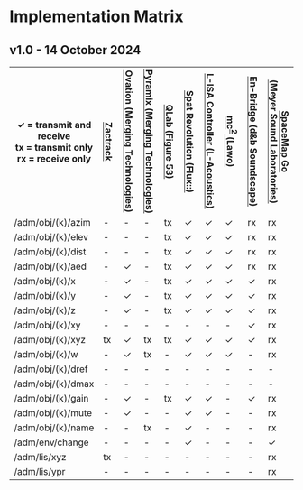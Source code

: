 # Implementation Matrix

## v1.0 - 14 October 2024

<table>
    <tr>
        <th>&#x2713; = transmit and receive<br>
            tx = transmit only<br>
            rx = receive only</th>
        <th style="writing-mode:vertical-lr;">
            <a href="https://www.zactrack.com/">
            Zactrack
            </a>
        </th>
        <th style="writing-mode:vertical-lr;">
            <a href="https://www.merging.com/products/ovation/">
            Ovation (Merging Technologies)
            </a>
        </th>
        <th style="writing-mode:vertical-lr;">
            <a href="https://www.merging.com/products/pyramix">
            Pyramix (Merging Technologies)
            </a>
        </th>
        <th style="writing-mode:vertical-lr;">
            <a href="https://qlab.app/">
            QLab (Figure 53)
            </a>
        </th>
        <th style="writing-mode:vertical-lr;">
            <a href="https://www.flux.audio/project/spat-revolution/">
            Spat Revolution (Flux::)
            </a>
        </th>
        <th style="writing-mode:vertical-lr;">
            <a href="https://l-isa.l-acoustics.com/">L-ISA Controller (L-Acoustics)</a>
        </th>
        <th style="writing-mode:vertical-lr;">
            <a href="https://l-isa.l-acoustics.com/">mc<sup>2</sup> (Lawo)</a>
        </th>
        <th style="writing-mode:vertical-lr;">
            <a href="https://www.dbsoundscape.com/">
            En-Bridge (d&amp;b Soundscape)
            </a>
        </th>
        <th style="writing-mode:vertical-lr;">
            <a href="https://meyersound.com/product/spacemap-go/">
            (Meyer Sound Laboratories)<br>
            SpaceMap Go
            </a>
        </th>
        <th style="writing-mode:vertical-lr;">
            <a href="https://www.steinberg.net/nuendo/">
            Nuendo (Steinberg)
            </as>
        </th>
        <th style="writing-mode:vertical-lr;">
            <a href="https://adamson-fletcher-machine.com/">
            FletcherMachine (Adamson)
            </a>
        </th>
        <th style="writing-mode:vertical-lr;">
            <a href="https://www.newaudiotechnology.com/">
            (New Audio Technology)<br>
            Spatial Audio Designer
            </a>
        </th>
    </tr>
    <tr>
        <td>/adm/obj/(k)/azim </td>
        <td>-</td> <!-- zactrack -->
        <td>-</td> <!-- ovation -->
        <td>-</td> <!-- pyramix -->
        <td>tx</td> <!-- qlab -->
        <td>&#x2713;</td> <!-- spat -->
        <td>&#x2713;</td> <!-- l-isa -->
        <td>&#x2713;</td> <!-- lawo -->
        <td>rx</td> <!-- d&b -->
        <td>rx</td> <!-- meyer -->
        <td>-</td> <!-- nuendo -->
        <td>&#x2713;</td> <!-- adamson -->
        <td>&#x2713;</td> <!-- new audio-->
    </tr>
    <tr>
        <td>/adm/obj/(k)/elev </td>
        <td>-</td> <!-- zactrack -->
        <td>-</td> <!-- ovation -->
        <td>-</td> <!-- pyramix -->
        <td>tx</td> <!-- qlab -->
        <td>&#x2713;</td> <!-- spat -->
        <td>&#x2713;</td> <!-- l-isa -->
        <td>&#x2713;</td> <!-- lawo -->
        <td>rx</td> <!-- d&b -->
        <td>rx</td> <!-- meyer -->
        <td>-</td> <!-- nuendo -->
        <td>&#x2713;</td> <!-- adamson -->
        <td>&#x2713;</td> <!-- new audio-->
    </tr>
    <tr>
        <td>/adm/obj/(k)/dist </td>
        <td>-</td> <!-- zactrack -->
        <td>-</td> <!-- ovation -->
        <td>-</td> <!-- pyramix -->
        <td>tx</td> <!-- qlab -->
        <td>&#x2713;</td> <!-- spat -->
        <td>&#x2713;</td><!-- l-isa -->
        <td>&#x2713;</td> <!-- lawo -->
        <td>rx</td> <!-- d&b -->
        <td>rx</td> <!-- meyer -->
        <td>-</td> <!-- nuendo -->
        <td>&#x2713;</td> <!-- adamson -->
        <td>&#x2713;</td> <!-- new audio-->
    </tr>
    <tr>
        <td>/adm/obj/(k)/aed </td>
        <td>-</td> <!-- zactrack -->
        <td>&#x2713;</td> <!-- ovation -->
        <td>-</td> <!-- pyramix -->
        <td>tx</td> <!-- qlab -->
        <td>&#x2713;</td> <!-- spat -->
        <td>&#x2713;</td> <!-- l-isa -->
        <td>&#x2713;</td> <!-- lawo -->
        <td>rx</td> <!-- d&b -->
        <td>rx</td> <!-- meyer -->
        <td>-</td> <!-- nuendo -->
        <td>&#x2713;</td> <!-- adamson -->
        <td>&#x2713;</td> <!-- new audio-->
    </tr>
    <tr>
        <td>/adm/obj/(k)/x </td>
        <td>-</td> <!-- zactrack -->
        <td>&#x2713;</td> <!-- ovation -->
        <td>-</td> <!-- pyramix -->
        <td>tx</td> <!-- qlab -->
        <td>&#x2713;</td> <!-- spat -->
        <td>&#x2713;</td><!-- l-isa -->
        <td>&#x2713;</td> <!-- lawo -->
        <td>&#x2713;</td> <!-- d&b -->
        <td>rx</td> <!-- meyer -->
        <td>&#x2713;</td> <!-- nuendo -->
        <td>&#x2713;</td> <!-- adamson -->
        <td>&#x2713;</td> <!-- new audio-->
    </tr>
    <tr>
        <td>/adm/obj/(k)/y </td>
        <td>-</td> <!-- zactrack -->
        <td>&#x2713;</td> <!-- ovation -->
        <td>-</td> <!-- pyramix -->
        <td>tx</td> <!-- qlab -->
        <td>&#x2713;</td> <!-- spat -->
        <td>&#x2713;</td><!-- l-isa -->
        <td>&#x2713;</td> <!-- lawo -->
        <td>&#x2713;</td> <!-- d&b -->
        <td>rx</td> <!-- meyer -->
        <td>&#x2713;</td> <!-- nuendo -->
        <td>&#x2713;</td> <!-- adamson -->
        <td>&#x2713;</td> <!-- new audio-->
    </tr>
    <tr>
        <td>/adm/obj/(k)/z </td>
        <td>-</td> <!-- zactrack -->
        <td>&#x2713;</td> <!-- ovation -->
        <td>-</td> <!-- pyramix -->
        <td>tx</td> <!-- qlab -->
        <td>&#x2713;</td> <!-- spat -->
        <td>&#x2713;</td> <!-- l-isa -->
        <td>&#x2713;</td> <!-- lawo -->
        <td>&#x2713;</td> <!-- d&b -->
        <td>rx</td> <!-- meyer -->
        <td>&#x2713;</td> <!-- nuendo -->
        <td>&#x2713;</td> <!-- adamson -->
        <td>&#x2713;</td> <!-- new audio-->
    </tr>
    <tr>
        <td>/adm/obj/(k)/xy </td>
        <td>-</td> <!-- zactrack -->
        <td>-</td> <!-- ovation -->
        <td>-</td> <!-- pyramix -->
        <td>-</td> <!-- qlab -->
        <td>-</td> <!-- spat -->
        <td>-</td> <!-- l-isa -->
        <td>-</td> <!-- lawo -->
        <td>&#x2713;</td> <!-- d&b -->
        <td>rx</td> <!-- meyer -->
        <td>-</td> <!-- nuendo -->
        <td>&#x2713;</td> <!-- adamson -->
        <td>&#x2713;</td> <!-- new audio-->
    </tr>
    <tr>
        <td>/adm/obj/(k)/xyz </td>
        <td>tx</td> <!-- zactrack -->
        <td>&#x2713;</td> <!-- ovation -->
        <td>tx</td> <!-- pyramix -->
        <td>tx</td> <!-- qlab -->
        <td>&#x2713;</td> <!-- spat -->
        <td>&#x2713;</td> <!-- l-isa -->
        <td>&#x2713;</td> <!-- lawo -->
        <td>&#x2713;</td> <!-- d&b -->
        <td>rx</td> <!-- meyer -->
        <td>&#x2713;</td> <!-- nuendo -->
        <td>&#x2713;</td> <!-- adamson -->
        <td>&#x2713;</td> <!-- new audio-->
    </tr>
    <tr>
        <td>/adm/obj/(k)/w </td>
        <td>-</td> <!-- zactrack -->
        <td>&#x2713;</td> <!-- ovation -->
        <td>tx</td> <!-- pyramix -->
        <td>-</td> <!-- qlab -->
        <td>&#x2713;</td> <!-- spat -->
        <td>&#x2713;</td> <!-- l-isa -->
        <td>&#x2713;</td> <!-- lawo -->
        <td>-</td> <!-- d&b -->
        <td>rx</td> <!-- meyer -->
        <td>&#x2713;</td> <!-- nuendo -->
        <td>&#x2713;</td> <!-- adamson -->
        <td>&#x2713;</td> <!-- new audio-->
    </tr>
    <tr>
        <td>/adm/obj/(k)/dref</td>
        <td>-</td> <!-- zactrack -->
        <td>-</td> <!-- ovation -->
        <td>-</td> <!-- pyramix -->
        <td>-</td> <!-- qlab -->
        <td>-</td> <!-- spat -->
        <td>-</td> <!-- l-isa -->
        <td>-</td> <!-- lawo -->
        <td>-</td> <!-- d&b -->
        <td>-</td> <!-- meyer -->
        <td>-</td> <!-- nuendo -->
        <td>&#x2713;</td> <!-- adamson -->
        <td>-</td> <!-- new audio-->
    </tr>
    <tr>
        <td>/adm/obj/(k)/dmax</td>
        <td>-</td> <!-- zactrack -->
        <td>-</td> <!-- ovation -->
        <td>-</td> <!-- pyramix -->
        <td>-</td> <!-- qlab -->
        <td>-</td> <!-- spat -->
        <td>-</td> <!-- l-isa -->
        <td>-</td> <!-- lawo -->
        <td>-</td> <!-- d&b -->
        <td>-</td> <!-- meyer -->
        <td>-</td> <!-- nuendo -->
        <td>&#x2713;</td> <!-- adamson -->
        <td>-</td> <!-- new audio-->
    </tr>
    <tr>
        <td>/adm/obj/(k)/gain</td>
        <td>-</td> <!-- zactrack -->
        <td>&#x2713;</td> <!-- ovation -->
        <td>-</td> <!-- pyramix -->
        <td>tx</td> <!-- qlab -->
        <td>&#x2713;</td> <!-- spat -->
        <td>&#x2713;</td> <!-- l-isa -->
        <td>-</td> <!-- lawo -->
        <td>&#x2713;</td> <!-- d&b -->
        <td>rx</td> <!-- meyer -->
        <td>-</td> <!-- nuendo -->
        <td>&#x2713;</td> <!-- adamson -->
        <td>&#x2713;</td> <!-- new audio-->
    </tr>
    <tr>
        <td>/adm/obj/(k)/mute</td>
        <td>-</td> <!-- zactrack -->
        <td>&#x2713;</td> <!-- ovation -->
        <td>-</td> <!-- pyramix -->
        <td>-</td> <!-- qlab -->
        <td>&#x2713;</td> <!-- spat -->
        <td>&#x2713;</td> <!-- l-isa -->
        <td>-</td> <!-- lawo -->
        <td>-</td> <!-- d&b -->
        <td>rx</td> <!-- meyer -->
        <td>-</td> <!-- nuendo -->
        <td>&#x2713;</td> <!-- adamson -->
        <td>&#x2713;</td> <!-- new audio-->
    </tr>
    <tr>
        <td>/adm/obj/(k)/name</td>
        <td>-</td> <!-- zactrack -->
        <td>-</td> <!-- ovation -->
        <td>tx</td> <!-- pyramix -->
        <td>-</td> <!-- qlab -->
        <td>&#x2713;</td> <!-- spat -->
        <td>-</td> <!-- l-isa -->
        <td>-</td> <!-- lawo -->
        <td>-</td> <!-- d&b -->
        <td>rx</td> <!-- meyer -->
        <td>-</td> <!-- nuendo -->
        <td>&#x2713;</td> <!-- adamson -->
        <td>&#x2713;</td> <!-- new audio-->
    </tr>
    <tr>
        <td>/adm/env/change</td>
        <td>-</td> <!-- zactrack -->
        <td>-</td> <!-- ovation -->
        <td>-</td> <!-- pyramix -->
        <td>-</td> <!-- qlab -->
        <td>&#x2713;</td> <!-- spat -->
        <td>-</td> <!-- l-isa -->
        <td>-</td> <!-- lawo -->
        <td>-</td> <!-- d&b -->
        <td>&#x2713;</td> <!-- meyer -->
        <td>-</td> <!-- nuendo -->
        <td>&#x2713;</td> <!-- adamson -->
        <td>-</td> <!-- new audio-->
    </tr>
    <tr>
        <td>/adm/lis/xyz</td>
        <td>tx</td> <!-- zactrack -->
        <td>-</td> <!-- ovation -->
        <td>-</td> <!-- pyramix -->
        <td>-</td> <!-- qlab -->
        <td>-</td> <!-- spat -->
        <td>-</td> <!-- l-isa -->
        <td>-</td> <!-- lawo -->
        <td>-</td> <!-- d&b -->
        <td>rx</td> <!-- meyer -->
        <td>-</td> <!-- nuendo -->
        <td>&#x2713;</td> <!-- adamson -->
        <td>&#x2713;</td> <!-- new audio-->
    </tr>
    <tr>
        <td>/adm/lis/ypr</td>
        <td>-</td> <!-- zactrack -->
        <td>-</td> <!-- ovation -->
        <td>-</td> <!-- pyramix -->
        <td>-</td> <!-- qlab -->
        <td>-</td> <!-- spat -->
        <td>-</td> <!-- l-isa -->
        <td>-</td> <!-- lawo -->
        <td>-</td> <!-- d&b -->
        <td>rx</td> <!-- meyer -->
        <td>-</td> <!-- nuendo -->
        <td>&#x2713;</td> <!-- adamson -->
        <td>&#x2713;</td> <!-- new audio-->
    </tr>
</table>
